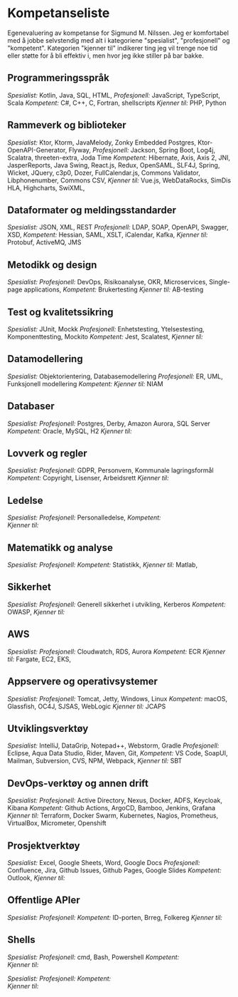 # Kompetanseliste
Egenevaluering av kompetanse for Sigmund M. Nilssen. Jeg er komfortabel med å jobbe selvstendig med alt i kategoriene "spesialist", "profesjonell" og "kompetent". Kategorien "kjenner til" indikerer ting jeg vil trenge noe tid eller støtte for å bli effektiv i, men hvor jeg ikke stiller på bar bakke.

## Programmeringsspråk
_Spesialist:_ Kotlin, Java, SQL, HTML, 
_Profesjonell:_ JavaScript, TypeScript, Scala
_Kompetent:_ C#, C++, C, Fortran, shellscripts
_Kjenner til:_ PHP, Python

## Rammeverk og biblioteker
_Spesialist:_ Ktor, Ktorm, JavaMelody, Zonky Embedded Postgres, Ktor-OpenAPI-Generator, Flyway, 
_Profesjonell:_ Jackson, Spring Boot, Log4j, Scalatra, threeten-extra, Joda Time
_Kompetent:_ Hibernate, Axis, Axis 2, JNI, JasperReports, Java Swing, React.js, Redux, OpenSAML, SLF4J, Spring, Wicket, JQuery, c3p0, Dozer, FullCalendar.js, Commons Validator, Libphonenumber, Commons CSV, 
_Kjenner til:_ Vue.js, WebDataRocks, SimDis HLA, Highcharts, SwiXML, 

## Dataformater og meldingsstandarder
_Spesialist:_ JSON, XML, REST
_Profesjonell:_ LDAP, SOAP, OpenAPI, Swagger, XSD, 
_Kompetent:_ Hessian, SAML, XSLT, iCalendar, Kafka, 
_Kjenner til:_ Protobuf, ActiveMQ, JMS

## Metodikk og design
_Spesialist:_ 
_Profesjonell:_ DevOps, Risikoanalyse, OKR, Microservices, Single-page applications, 
_Kompetent:_ Brukertesting
_Kjenner til:_ AB-testing

## Test og kvalitetssikring
_Spesialist:_ JUnit, Mockk
_Profesjonell:_ Enhetstesting, Ytelsestesting, Komponenttesting, Mockito
_Kompetent:_ Jest, Scalatest, 
_Kjenner til:_ 

## Datamodellering
_Spesialist:_ Objektorientering, Databasemodellering
_Profesjonell:_ ER, UML, Funksjonell modellering
_Kompetent:_ 
_Kjenner til:_ NIAM

## Databaser
_Spesialist:_ 
_Profesjonell:_ Postgres, Derby, Amazon Aurora, SQL Server
_Kompetent:_ Oracle, MySQL, H2
_Kjenner til:_ 

## Lovverk og regler
_Spesialist:_ 
_Profesjonell:_ GDPR, Personvern, Kommunale lagringsformål
_Kompetent:_ Copyright, Lisenser, Arbeidsrett
_Kjenner til:_ 

## Ledelse
_Spesialist:_ 
_Profesjonell:_ Personalledelse, 
_Kompetent:_  
_Kjenner til:_ 

## Matematikk og analyse
_Spesialist:_ 
_Profesjonell:_ 
_Kompetent:_ Statistikk, 
_Kjenner til:_ Matlab,

## Sikkerhet
_Spesialist:_ 
_Profesjonell:_ Generell sikkerhet i utvikling, Kerberos
_Kompetent:_ OWASP, 
_Kjenner til:_ 

## AWS
_Spesialist:_ 
_Profesjonell:_ Cloudwatch, RDS, Aurora
_Kompetent:_ ECR
_Kjenner til:_ Fargate, EC2, EKS, 

## Appservere og operativsystemer
_Spesialist:_ 
_Profesjonell:_ Tomcat, Jetty, Windows, Linux
_Kompetent:_ macOS, Glassfish, OC4J, SJSAS, WebLogic
_Kjenner til:_ JCAPS

## Utviklingsverktøy
_Spesialist:_ IntelliJ, DataGrip,  Notepad++, Webstorm, Gradle
_Profesjonell:_ Eclipse, Aqua Data Studio, Rider, Maven, Git,
_Kompetent:_ VS Code, SoapUI, Mailman, Subversion, CVS, NPM, Webpack, 
_Kjenner til:_ SBT

## DevOps-verktøy og annen drift
_Spesialist:_ 
_Profesjonell:_ Active Directory, Nexus, Docker, ADFS, Keycloak, Kibana
_Kompetent:_ Github Actions, ArgoCD, Bamboo, Jenkins, Grafana
_Kjenner til:_ Terraform, Docker Swarm, Kubernetes, Nagios, Prometheus, VirtualBox, Micrometer, Openshift

## Prosjektverktøy
_Spesialist:_ Excel, Google Sheets, Word, Google Docs
_Profesjonell:_ Confluence, Jira, Github Issues, Github Pages, Google Slides
_Kompetent:_ Outlook, 
_Kjenner til:_ 

## Offentlige APIer
_Spesialist:_ 
_Profesjonell:_ 
_Kompetent:_ ID-porten, Brreg, Folkereg
_Kjenner til:_ 

## Shells
_Spesialist:_ 
_Profesjonell:_ cmd, Bash, Powershell
_Kompetent:_  
_Kjenner til:_ 

_Spesialist:_ 
_Profesjonell:_ 
_Kompetent:_  
_Kjenner til:_ 
